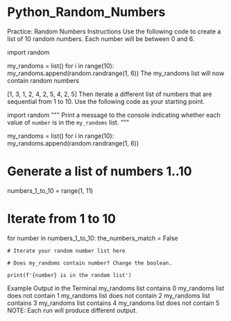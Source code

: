 # Python_Random_Numbers

Practice: Random Numbers
Instructions
Use the following code to create a list of 10 random numbers. Each number will be between 0 and 6.

import random

my_randoms = list()
for i in range(10):
    my_randoms.append(random.randrange(1, 6))
The my_randoms list will now contain random numbers

[1, 3, 1, 2, 4, 2, 5, 4, 2, 5]
Then iterate a different list of numbers that are sequential from 1 to 10. Use the following code as your starting point.

import random
"""
Print a message to the console indicating whether each value of
`number` is in the `my_randoms` list.
"""

my_randoms = list()
for i in range(10):
    my_randoms.append(random.randrange(1, 6))

# Generate a list of numbers 1..10
numbers_1_to_10 = range(1, 11)

# Iterate from 1 to 10
for number in numbers_1_to_10:
    the_numbers_match = False

    # Iterate your random number list here

    # Does my_randoms contain number? Change the boolean.

    print(f'{number} is in the random list')
Example Output in the Terminal
my_randoms list contains 0
my_randoms list does not contain 1
my_randoms list does not contain 2
my_randoms list contains 3
my_randoms list contains 4
my_randoms list does not contain 5
NOTE: Each run will produce different output.

